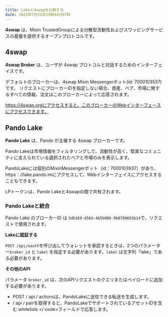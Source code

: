 ```yaml
---
title: Lakeと4swapを比較する
date: 2021年7月31日15時44分07秒
---
```


**4swap** は、Mixin TrustedGroupによる分散型流動性およびスワッピングサービスの基盤を提供するオープンプロトコルです。

## 4swap

**4swap Broker** は、ユーザが 4swap プロトコルと対話するためのインターフェイスです。

デフォルトのブローカーは、4swap Mixin Messengerボット(id: 7000103537) です。 リクエストにブローカーIDを指定しない場合、資産、ペア、市場に関するすべての情報、注文はこのブローカーによって応答されます。

https://4swap.orgにアクセスすると、このブローカーのWebインターフェースにアクセスできます。

## Pando Lake

**Pando Lake** は、Pando が主催する 4swap ブローカーです。

Pando Lakeは市場情報をフィルタリングして、流動性が高く、堅実なコミュニティに支えられている選択されたペアと市場のみを表示します。

PandoLakeには個別のMixinMessengerボット（id：7000103937）があり、https：//lake.pando.imにアクセスして、Webインターフェイスにアクセスすることもできます。

LPトークンは、Pando Lakeと4swapの間で共有されます。

### Pando Lakeと統合

Pando Lake のブローカーID は `5db169-d56d-4b5b066-9b0780691b14`で、リクエストで使用されます。

**Lakeに認証する**

`POST /api/oauth`を呼び出してウォレットを承認するときは、2つのパラメーター`broker_id` と `label` を指定する必要があります。`label` は文字列「lake」である必要があります。

**その他のAPI**

パラメータ `broker_id` は、次のAPIリクエストのクエリまたはペイロードに追加する必要があります。

- POST / api / actionsは、PandoLakeに送信できる転送を生成します。
- / api / pairを取得すると、PandoLakeでサポートされているアセットIDを含む whitelists </ code>フィールドで応答します。 </li>
</ul>


